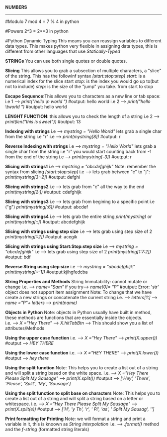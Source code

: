 **NUMBERS**
**********
#Modulo
 7 mod 4 = 7 % 4 in python

#Powers
2^3 = 2**3 in python

#Python Dynamic Typing
This means you can reassign variables to different data types.
This makes python very flexible in assigning data types, this is different from other languages that use *Statically-Typed*

**STRINGs**
You can use both single quotes or double quotes.

**Slicing**
This allows you to grab a subsection of multiple characters, a "slice" of the string. This has the followinf syntax *[start:stop:step]*
*start*: is a numerical index for the slice start
*stop*: is the index you would go up to(but not to include)
*step*: is the size of the "jump" you take. from start to stop

**Escape Sequence**:This allows you to characters as a new line or tab space:
i.e 1 --> *print("hello \n world ")*
#output:
hello
world
i.e 2 --> *print("hello \tworld ")*
#output: hello  world

**LENGHT FUNCTION**: this allows you to check the length of a string
i.e 2 --> *print(len("this is sweet"))*
#output: 13

**Indexing with strings**
i.e --> *mystring = "Hello World"*
lets grab a single char from the string  i.e "r"
i.e --> *print(mystring[8])*
#output: r

**Reverse Indexing with strings**
i.e --> *mystring = "Hello World"*
lets grab a single char from the string  i.e "r"
you would start counting back from -1 from the end of the string
i.e --> *print(mystring[-3])*
#output: r

**Slicing with strings1**
i.e --> *mystring = "abcdefghijk"*
Note: remember the syntax from slicing *[start:stop:step]*
i.e --> lets grab between "c" to "j":
*print(mystring[3:-2])*
#output: defghi

**Slicing with strings2**
i.e --> lets grab from "c" all the way to the end
*print(mystring[2:])*
#output: cdefghijk

**Slicing with strings3**
i.e --> lets grab from begining to a specific point i.e ("g")
*print(mystring[:6])*
#output: abcdef

**Slicing with strings4**
i.e --> lets grab the entire string
*print(mystring)* or *print(mystring[::])*
#output: abcdefghijk

**Slicing with strings using step size**
i.e --> lets grab using step size of 2
*print(mystring[::2])*
#output: acegik

**Slicing with strings using Start:Stop:step size**
i.e --> *mystring = "abcdefghijk"*
i.e --> lets grab using step size of 2
*print(mystring[1:7:2])*
#output: bdf

**Reverse String using step size**
i.e --> *mystring = "abcdefghijk"*
*print(mystring[::-1])*
#output:kjihgfedcba

**String Properties and Methods**
String Immutability: cannot mutate or change
i.e. --> *name="Sam"*
if you try--> *name[0]= "P"*
#output: Error:
'str' object does not support item assignment
Note: To change that we have create a new strings or concatenate the current string
i.e. --> *letters[1:]*
--> *name ="P"+ letters*
--> *print(name)*

**Objects in Python**
Note: objects in Python usually have built in method, these methods are functions that are essentially inside the objects.   
i.e. --> *X ="Hey There"*
     --> *X.hitTabBtn* --> This should show you a list of attributes/Methods

**Using the upper case function**
i.e. --> *X ="Hey There"*
     --> *print(X.upper())*
#output --> *HEY THERE*

**Using the lower case function**
i.e. --> *X ="HEY THERE"*
     --> *print(X.lower())*
#output --> *hey there*

**Using the split function**
Note: This helps you to create a list out of a string and will split a string based on the white space.
i.e. --> *X ="Hey There Please Split My Sausage"*
     --> *print(X.split())*
#output --> *['Hey', 'There', 'Please', 'Split', 'My', 'Sausage']*

**Using the split function to split base on characters**
Note: This helps you to create a list out of a string and will split a string based on a letter or whitespace.
i.e. --> *X ="Hey There Please Split My Sausage"*
     --> *print(X.split(e))*
#output --> *['H', 'y Th', 'r', ' Pl', 'as', ' Split My Sausag', '']*

**Print formatting for Printing**
Note: we will format a string and print a variable in it, this is knoown as *String interpolation*
i.e. --> *.format()* method and the *f-string* (formatted string literals)
